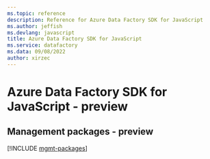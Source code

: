 ```yaml
---
ms.topic: reference
description: Reference for Azure Data Factory SDK for JavaScript
ms.author: jeffish
ms.devlang: javascript
title: Azure Data Factory SDK for JavaScript
ms.service: datafactory
ms.data: 09/08/2022
author: xirzec
---
```

# Azure Data Factory SDK for JavaScript - preview

## Management packages - preview
[!INCLUDE [mgmt-packages](data-factory-mgmt-index.md)]